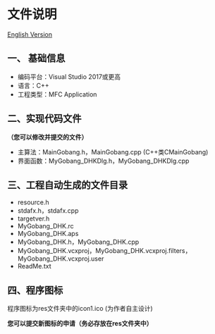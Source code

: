 # 文件说明
[English Version](https://github.com/Vaczzy/MFC-SimpleGobang/blob/master/readme/README_File_EN.md)
## 一、 基础信息
- 编码平台：Visual Studio 2017或更高
- 语言：C++
- 工程类型：MFC Application
## 二、实现代码文件
**（您可以修改并提交的文件）**
- 主算法：MainGobang.h，MainGobang.cpp (C++类CMainGobang)
- 界面函数：MyGobang_DHKDlg.h，MyGobang_DHKDlg.cpp
## 三、工程自动生成的文件目录
- resource.h
- stdafx.h，stdafx.cpp
- targetver.h
- MyGobang_DHK.rc
- MyGobang_DHK.aps
- MyGobang_DHK.h，MyGobang_DHK.cpp
- MyGobang_DHK.vcxproj，MyGobang_DHK.vcxproj.filters，MyGobang_DHK.vcxproj.user
- ReadMe.txt
## 四、程序图标
程序图标为res文件夹中的icon1.ico (为作者自主设计)

**您可以提交新图标的申请（务必存放在res文件夹中）**

